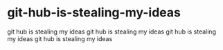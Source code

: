 # git-hub-is-stealing-my-ideas
git hub is stealing my ideas git hub is stealing my ideas git hub is stealing my ideas git hub is stealing my ideas
